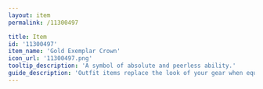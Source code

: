 ```yaml
---
layout: item
permalink: /11300497

title: Item
id: '11300497'
item_name: 'Gold Exemplar Crown'
icon_url: '11300497.png'
tooltip_description: 'A symbol of absolute and peerless ability.'
guide_description: 'Outfit items replace the look of your gear when equipped.'
---
```

